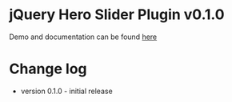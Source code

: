 # jQuery Hero Slider Plugin v0.1.0

Demo and documentation can be found [here](http://codepen.io/boompx/full/wBmeQb/)

# Change log
* version 0.1.0 - initial release